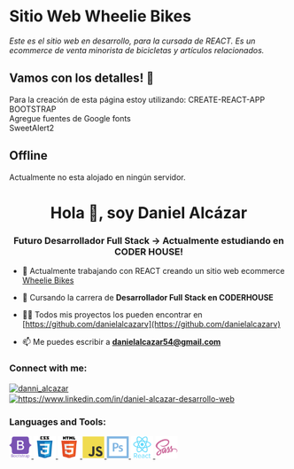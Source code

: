 # Sitio Web Wheelie Bikes

_Este es el sitio web en desarrollo, para la cursada de REACT. Es un ecommerce de venta minorista de bicicletas y artículos relacionados._

## Vamos con los detalles! 🚀
Para la creación de esta página estoy utilizando:
CREATE-REACT-APP<br>
BOOTSTRAP<br>
Agregue fuentes de Google fonts<br>
SweetAlert2<br>

## Offline 
Actualmente no esta alojado en ningún servidor. 

<h1 align="center">Hola 👋, soy Daniel Alcázar</h1>
<h3 align="center">Futuro Desarrollador Full Stack -> Actualmente estudiando en CODER HOUSE!</h3>

- 🔭 Actualmente trabajando con REACT creando un sitio web ecommerce [Wheelie Bikes](https://github.com/danielalcazarv/ecommerce-dalcazar.git)

- 🌱 Cursando la carrera de **Desarrollador Full Stack en CODERHOUSE**

- 👨‍💻 Todos mis proyectos los pueden encontrar en [https://github.com/danielalcazarv](https://github.com/danielalcazarv)

- 📫 Me puedes escribir a **danielalcazar54@gmail.com**

<h3 align="left">Connect with me:</h3>
<p align="left">
<a href="https://twitter.com/danni_alcazar" target="blank"><img align="center" src="https://raw.githubusercontent.com/rahuldkjain/github-profile-readme-generator/master/src/images/icons/Social/twitter.svg" alt="danni_alcazar" height="30" width="40" /></a>
<a href="https://linkedin.com/in/https://www.linkedin.com/in/daniel-alcazar-desarrollo-web" target="blank"><img align="center" src="https://raw.githubusercontent.com/rahuldkjain/github-profile-readme-generator/master/src/images/icons/Social/linked-in-alt.svg" alt="https://www.linkedin.com/in/daniel-alcazar-desarrollo-web" height="30" width="40" /></a>
</p>

<h3 align="left">Languages and Tools:</h3>
<p align="left"> <a href="https://getbootstrap.com" target="_blank" rel="noreferrer"> <img src="https://raw.githubusercontent.com/devicons/devicon/master/icons/bootstrap/bootstrap-plain-wordmark.svg" alt="bootstrap" width="40" height="40"/> </a> <a href="https://www.w3schools.com/css/" target="_blank" rel="noreferrer"> <img src="https://raw.githubusercontent.com/devicons/devicon/master/icons/css3/css3-original-wordmark.svg" alt="css3" width="40" height="40"/> </a> <a href="https://www.w3.org/html/" target="_blank" rel="noreferrer"> <img src="https://raw.githubusercontent.com/devicons/devicon/master/icons/html5/html5-original-wordmark.svg" alt="html5" width="40" height="40"/> </a> <a href="https://developer.mozilla.org/en-US/docs/Web/JavaScript" target="_blank" rel="noreferrer"> <img src="https://raw.githubusercontent.com/devicons/devicon/master/icons/javascript/javascript-original.svg" alt="javascript" width="40" height="40"/> </a> <a href="https://www.photoshop.com/en" target="_blank" rel="noreferrer"> <img src="https://raw.githubusercontent.com/devicons/devicon/master/icons/photoshop/photoshop-line.svg" alt="photoshop" width="40" height="40"/> </a> <a href="https://reactjs.org/" target="_blank" rel="noreferrer"> <img src="https://raw.githubusercontent.com/devicons/devicon/master/icons/react/react-original-wordmark.svg" alt="react" width="40" height="40"/> </a> <a href="https://sass-lang.com" target="_blank" rel="noreferrer"> <img src="https://raw.githubusercontent.com/devicons/devicon/master/icons/sass/sass-original.svg" alt="sass" width="40" height="40"/> </a> </p>


